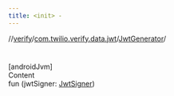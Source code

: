 ```yaml
---
title: <init> -
---
```

//[verify](../../index.md)/[com.twilio.verify.data.jwt](../index.md)/[JwtGenerator](index.md)/[<init>](-init-.md)



# <init>  
[androidJvm]  
Content  
fun [<init>](-init-.md)(jwtSigner: [JwtSigner](../-jwt-signer/index.md))  



